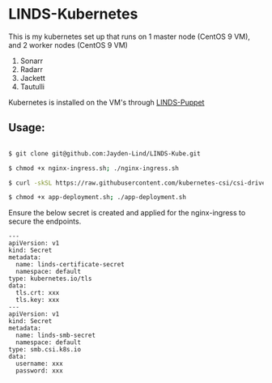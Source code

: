 # LINDS-Kubernetes

This is my kubernetes set up that runs on 1 master node (CentOS 9 VM), and 2 worker nodes (CentOS 9 VM)

1. Sonarr
2. Radarr
3. Jackett
4. Tautulli

Kubernetes is installed on the VM's through [LINDS-Puppet](https://github.com/Jayden-Lind/LINDS-Puppet)

## Usage:
``` sh

$ git clone git@github.com:Jayden-Lind/LINDS-Kube.git

$ chmod +x nginx-ingress.sh; ./nginx-ingress.sh

$ curl -skSL https://raw.githubusercontent.com/kubernetes-csi/csi-driver-smb/v1.8.0/deploy/install-driver.sh | bash -s v1.8.0 

$ chmod +x app-deployment.sh; ./app-deployment.sh

```

Ensure the below secret is created and applied for the nginx-ingress to secure the endpoints.

```
---
apiVersion: v1
kind: Secret
metadata:
  name: linds-certificate-secret
  namespace: default
type: kubernetes.io/tls
data:
  tls.crt: xxx
  tls.key: xxx
---
apiVersion: v1
kind: Secret
metadata:
  name: linds-smb-secret
  namespace: default
type: smb.csi.k8s.io
data:
  username: xxx
  password: xxx
```
